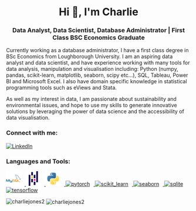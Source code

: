 <h1 align="center">Hi 👋, I'm Charlie</h1>
<h3 align="center">Data Analyst, Data Scientist, Database Administrator | First Class BSC Economics Graduate</h3>

Currently working as a database administrator, I have a first class degree in BSc Economics from Loughborough University. I am an aspiring data analyst and data scientist, and have experience working with many tools for data analysis, manipulation and visualisation including: Python (numpy, pandas, scikit-learn, matplotlib, seaborn, scipy etc...), SQL, Tableau, Power BI and Microsoft Excel. I also have domain specific knowledge in statistical programming tools such as eViews and Stata.

As well as my interest in data, I am passionate about sustainability and environmental issues, and hope to use my skills to generate innovative solutions by leveraging the power of data science and the accessibility of data visualisation.

<h3 align="left">Connect with me:</h3>
<p align="left">
<a href="https://linkedin.com/in/charlie jones" target="blank"><img align="center" src="https://raw.githubusercontent.com/rahuldkjain/github-profile-readme-generator/master/src/images/icons/Social/linked-in-alt.svg" alt="LinkedIn" height="30" width="40" /></a>
</p>

<h3 align="left">Languages and Tools:</h3>
<p align="left"> 
<a href="https://www.mysql.com/" target="_blank" rel="noreferrer"> <img src="https://raw.githubusercontent.com/devicons/devicon/master/icons/mysql/mysql-original-wordmark.svg" alt="mysql" width="40" style="padding-right:10px;" height="40"/> </a> 
<a href="https://pandas.pydata.org/" target="_blank" rel="noreferrer"> <img src="https://raw.githubusercontent.com/devicons/devicon/2ae2a900d2f041da66e950e4d48052658d850630/icons/pandas/pandas-original.svg" alt="pandas" width="40" style="padding-right:10px;" height="40"/> </a> 
<a href="https://www.python.org" target="_blank" rel="noreferrer"> <img src="https://raw.githubusercontent.com/devicons/devicon/master/icons/python/python-original.svg" alt="python" width="40" style="padding-right:10px;" height="40"/> </a> 
<a href="https://pytorch.org/" target="_blank" rel="noreferrer"> <img src="https://www.vectorlogo.zone/logos/pytorch/pytorch-icon.svg" alt="pytorch" width="40" style="padding-right:10px;" height="40"/> </a> 
<a href="https://scikit-learn.org/" target="_blank" rel="noreferrer"> <img src="https://upload.wikimedia.org/wikipedia/commons/0/05/Scikit_learn_logo_small.svg" alt="scikit_learn" width="40" style="padding-right:10px;" height="40"/> </a> 
<a href="https://seaborn.pydata.org/" target="_blank" rel="noreferrer"> <img src="https://seaborn.pydata.org/_images/logo-mark-lightbg.svg" alt="seaborn" width="40" style="padding-right:10px;" height="40"/> </a> <a href="https://www.sqlite.org/" target="_blank" rel="noreferrer"> <img src="https://www.vectorlogo.zone/logos/sqlite/sqlite-icon.svg" alt="sqlite" width="40" style="padding-right:10px;" height="40"/> </a> 
<a href="https://www.tensorflow.org" target="_blank" rel="noreferrer"> <img src="https://www.vectorlogo.zone/logos/tensorflow/tensorflow-icon.svg" alt="tensorflow" width="40" style="padding-right:10px;" height="40"/> </a> </p>

<p><img align="left" src="https://github-readme-stats.vercel.app/api/top-langs?username=charliejones2&show_icons=true&locale=en&layout=compact" alt="charliejones2" /></p>

<p>&nbsp;<img align="center" src="https://github-readme-stats.vercel.app/api?username=charliejones2&show_icons=true&locale=en" alt="charliejones2" /></p>

